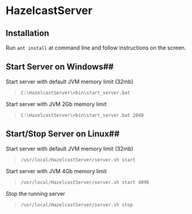 HazelcastServer
===============

## Installation ##
Run `ant install` at command line and follow instructions on the screen.

## Start Server on Windows##
Start server with default JVM memory limit (32mb)
> `C:\HazelcastServer\>bin\start_server.bat`

Start server with JVM 2Gb memory limit
> `C:\HazelcastServer\>bin\start_server.bat 2048`

## Start/Stop Server on Linux##
Start server with default JVM memory limit (32mb)
> `/usr/local/HazelcastServer/server.sh start`

Start server with JVM 4Gb memory limit
> `/usr/local/HazelcastServer/server.sh start 4096`

Stop the running server
> `/usr/local/HazelcastServer/server.sh stop`
